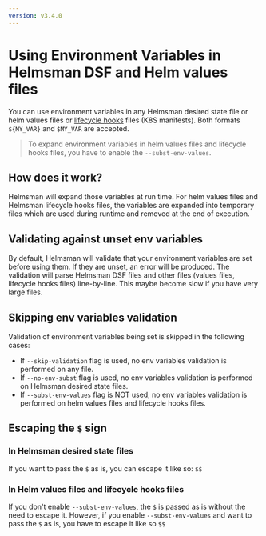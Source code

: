 ```yaml
---
version: v3.4.0
---
```


# Using Environment Variables in Helmsman DSF and Helm values files

You can use environment variables in any Helmsman desired state file or helm values files or [lifecycle hooks](lifecycle_hooks.md) files (K8S manifests). Both formats `${MY_VAR}` and `$MY_VAR` are accepted.

> To expand environment variables in helm values files and lifecycle hooks files, you have to enable the `--subst-env-values`.

## How does it work?

Helmsman will expand those variables at run time. For helm values files and Helmsman lifecycle hooks files, the variables are expanded into temporary files which are used during runtime and removed at the end of execution.

## Validating against unset env variables

By default, Helmsman will validate that your environment variables are set before using them. If they are unset, an error will be produced.
The validation will parse Helmsman DSF files and other files (values files, lifecycle hooks files) line-by-line. This maybe become slow if you have very large files.

## Skipping env variables validation

Validation of environment variables being set is skipped in the following cases:
- If `--skip-validation` flag is used, no env variables validation is performed on any file.
- If `--no-env-subst` flag is used, no env variables validation is performed on Helmsman desired state files.
- If `--subst-env-values` flag is NOT used, no env variables validation is performed on helm values files and lifecycle hooks files.

## Escaping the `$` sign

### In Helmsman desired state files

If you want to pass the `$` as is, you can escape it like so: `$$` 

### In Helm values files and lifecycle hooks files

If you don't enable `--subst-env-values`, the `$` is passed as is without the need to escape it. However, if you enable `--subst-env-values` and want to pass the `$` as is, you have to escape it like so `$$`
